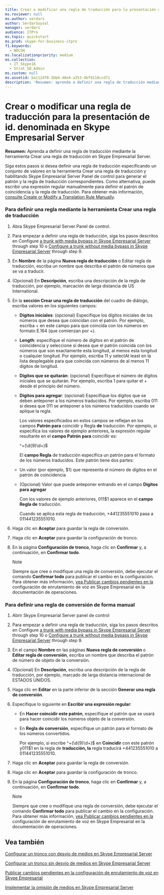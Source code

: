 ```yaml
---
title: Crear o modificar una regla de traducción para la presentación de id. denominada en Skype Empresarial Server
ms.reviewer: null
ms.author: serdars
author: SerdarSoysal
manager: serdars
audience: ITPro
ms.topic: quickstart
ms.prod: skype-for-business-itpro
f1.keywords:
  - NOCSH
ms.localizationpriority: medium
ms.collection:
  - IT_Skype16
  - Strat_SB_Admin
ms.custom: null
ms.assetid: ba112df8-3bb4-48e4-a353-4bf9110ccd71
description: 'Resumen: aprenda a definir una regla de traducción mediante la herramienta Crear una regla de traducción en Skype Empresarial Server.'
---
```


# <a name="create-or-modify-a-translation-rule-for-called-id-presentation-in-skype-for-business-server"></a>Crear o modificar una regla de traducción para la presentación de id. denominada en Skype Empresarial Server

**Resumen:** Aprenda a definir una regla de traducción mediante la herramienta Crear una regla de traducción en Skype Empresarial Server.

Siga estos pasos si desea definir una regla de traducción especificando un conjunto de valores en la herramienta Crear  una regla de traducción y habilitando Skype Empresarial Server Panel de control para generar el patrón y la regla de traducción correspondientes. Como alternativa, puede escribir una expresión regular manualmente para definir el patrón de coincidencia y la regla de traducción. Para obtener más información, [consulte Create or Modify a Translation Rule Manually](/previous-versions/office/lync-server-2013/lync-server-2013-create-or-modify-a-translation-rule-manually).

### <a name="to-define-a-rule-by-using-the-build-a-translation-rule-tool"></a>Para definir una regla mediante la herramienta Crear una regla de traducción

1. Abra Skype Empresarial Server Panel de control.

2. Para empezar a definir una regla de traducción, siga los pasos descritos en Configure [a trunk with media bypass in Skype Empresarial Server](configure-trunk-with-media-bypass.md) through step 10 o [Configure a trunk without media bypass in Skype Empresarial Server](configure-trunk-without-media-bypass.md) through step 9.

3. En **Nombre** de la página **Nueva regla de traducción** o Editar regla de traducción, escriba un nombre que describa el patrón de números que se va a traducir.

4. (Opcional) En **Descripción**, escriba una descripción de la regla de traducción, por ejemplo, marcación de larga distancia de US International.

5. En la **sección Crear una regla de traducción** del cuadro de diálogo, escriba valores en los siguientes campos:

   - **Dígitos iniciales**: (opcional) Especifique los dígitos iniciales de los números que desea que coincidan con el patrón. Por ejemplo, escriba + en este campo para que coincida con los números en formato E.164 (que comienzan por +).

   - **Length**: especifique el número de dígitos en el patrón de coincidencia y seleccione si desea que el patrón coincida con los números que son exactamente esta longitud, al menos esta longitud o cualquier longitud. Por ejemplo, escriba 11 y selectAt least en la lista desplegable para que coincida con números de al menos 11 dígitos de longitud.

   - **Dígitos que se quitarán**: (opcional) Especifique el número de dígitos iniciales que se quitarán. Por ejemplo, escriba 1 para quitar el + desde el principio del número.

   - **Dígitos para agregar**: (opcional) Especifique los dígitos que se deben anteponer a los números traducidos. Por ejemplo, escriba 011 si desea que 011 se anteponer a los números traducidos cuando se aplique la regla.

     Los valores especificados en estos campos se reflejan en los campos **Patrón para** coincidir y Regla **de** traducción. Por ejemplo, si especifica los valores de ejemplo anteriores, la expresión regular resultante en el **campo Patrón para** coincidir es:

     ^\+(\d{9}\d+)$

     El **campo Regla** de traducción especifica un patrón para el formato de los números traducidos. Este patrón tiene dos partes:

   - Un valor (por ejemplo, $1) que representa el número de dígitos en el patrón de coincidencia

   - (Opcional) Valor que puede anteponer entrando en el campo **Dígitos para agregar**

     Con los valores de ejemplo anteriores, 011$1 aparece en el **campo Regla de** traducción.

     Cuando se aplica esta regla de traducción, +441235551010 pasa a 011441235551010.

6. Haga clic en **Aceptar** para guardar la regla de conversión.

7. Haga clic en **Aceptar** para guardar la configuración de tronco.

8. En la página **Configuración de tronco**, haga clic en **Confirmar** y, a continuación, en **Confirmar todo**.

   > [!NOTE]
   > Siempre que cree o modifique una regla de conversión, debe ejecutar el comando **Confirmar todo** para publicar el cambio en la configuración. Para obtener más información, [vea Publicar cambios pendientes en la](voice-route-config-changes.md) configuración de enrutamiento de voz en Skype Empresarial en la documentación de operaciones.

### <a name="to-define-a-translation-rule-manually"></a>Para definir una regla de conversión de forma manual

1. Abrir Skype Empresarial Server panel de control

2. Para empezar a definir una regla de traducción, siga los pasos descritos en Configure [a trunk with media bypass in Skype Empresarial Server](configure-trunk-with-media-bypass.md) through step 10 o [Configure a trunk without media bypass in Skype Empresarial Server](configure-trunk-without-media-bypass.md) through step 9.

3. En el campo **Nombre** en las páginas **Nueva regla de conversión** o **Editar regla de conversión**, escriba un nombre que describa el patrón de número de objeto de la conversión.

4. (Opcional) En **Descripción**, escriba una descripción de la regla de traducción, por ejemplo, marcado de larga distancia internacional de ESTADOS UNIDOS.

5. Haga clic en **Editar** en la parte inferior de la sección **Generar una regla de conversión**.

6. Especifique lo siguiente en  **Escribir una expresión regular**:

   - En **Hacer coincidir este patrón**, especifique el patrón que se usará para hacer coincidir los números objeto de la conversión.

   - En **Regla de conversión**, especifique un patrón para el formato de los números convertidos.

     Por ejemplo, si escribe ^\+(\d{9}\d+)$ en **Coincidir** con este patrón y011$1 en la regla de **traducción, la** regla traducirá +441235551010 a 011441235551010.

7. Haga clic en **Aceptar** para guardar la regla de conversión.

8. Haga clic en **Aceptar** para guardar la configuración de tronco.

9. En la página **Configuración de tronco**, haga clic en **Confirmar** y, a continuación, en **Confirmar todo**.

    > [!NOTE]
    > Siempre que cree o modifique una regla de conversión, debe ejecutar el comando **Confirmar todo** para publicar el cambio en la configuración. Para obtener más información, [vea Publicar cambios pendientes en la](voice-route-config-changes.md) configuración de enrutamiento de voz en Skype Empresarial en la documentación de operaciones.

## <a name="see-also"></a>Vea también

[Configurar un tronco con desvío de medios en Skype Empresarial Server](configure-trunk-with-media-bypass.md)

[Configurar un tronco sin desvío de medios en Skype Empresarial Server](configure-trunk-without-media-bypass.md)

[Publicar cambios pendientes en la configuración de enrutamiento de voz en Skype Empresarial](voice-route-config-changes.md)

[Implementar la omisión de medios en Skype Empresarial Server](deploy-media-bypass.md)